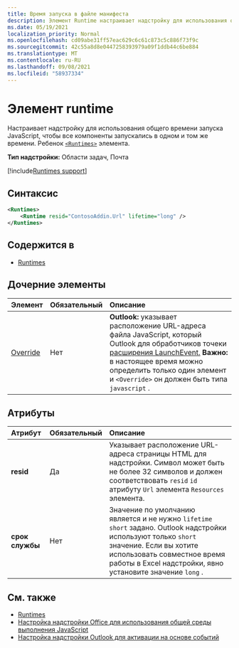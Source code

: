 ```yaml
---
title: Время запуска в файле манифеста
description: Элемент Runtime настраивает надстройку для использования общего времени запуска JavaScript для различных компонентов, например ленты, области задач, пользовательских функций.
ms.date: 05/19/2021
localization_priority: Normal
ms.openlocfilehash: cd09abe31ff57eac629c6c61c873c5c886f73f9c
ms.sourcegitcommit: 42c55a8d8e0447258393979a09f1ddb44c6be884
ms.translationtype: MT
ms.contentlocale: ru-RU
ms.lasthandoff: 09/08/2021
ms.locfileid: "58937334"
---
```

# <a name="runtime-element"></a>Элемент runtime

Настраивает надстройку для использования общего времени запуска JavaScript, чтобы все компоненты запускались в одном и том же времени. Ребенок [`<Runtimes>`](runtimes.md) элемента.

**Тип надстройки:** Области задач, Почта

[!include[Runtimes support](../../includes/runtimes-note.md)]

## <a name="syntax"></a>Синтаксис

```XML
<Runtimes>
    <Runtime resid="ContosoAddin.Url" lifetime="long" />
</Runtimes>
```

## <a name="contained-in"></a>Содержится в

- [Runtimes](runtimes.md)

## <a name="child-elements"></a>Дочерние элементы

|  Элемент |  Обязательный  |  Описание  |
|:-----|:-----|:-----|
| [Override](override.md) | Нет | **Outlook:** указывает расположение URL-адреса файла JavaScript, который Outlook для обработчиков точеки [расширения LaunchEvent.](../../reference/manifest/extensionpoint.md#launchevent) **Важно:** в настоящее время можно определить только один элемент и `<Override>` он должен быть типа `javascript` .|

## <a name="attributes"></a>Атрибуты

|  Атрибут  |  Обязательный  |  Описание  |
|:-----|:-----|:-----|
|  **resid**  |  Да  | Указывает расположение URL-адреса страницы HTML для надстройки. Символ может быть не более 32 символов и должен соответствовать `resid` `id` атрибуту `Url` элемента `Resources` элемента. |
|  **срок службы**  |  Нет  | Значение по умолчанию является и не нужно `lifetime` `short` задано. Outlook надстройки используют только `short` значение. Если вы хотите использовать совместное время работы в Excel надстройки, явно установите значение `long` . |

## <a name="see-also"></a>См. также

- [Runtimes](runtimes.md)
- [Настройка надстройки Office для использования общей среды выполнения JavaScript](../../develop/configure-your-add-in-to-use-a-shared-runtime.md)
- [Настройка надстройки Outlook для активации на основе событий](../../outlook/autolaunch.md)
